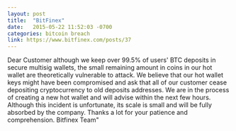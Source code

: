 ```yaml
---
layout: post
title:  "BitFinex"
date:   2015-05-22 11:52:03 -0700
categories: bitcoin breach
link: https://www.bitfinex.com/posts/37
---
```

Dear Customer although we keep over 99.5% of users' BTC deposits in secure multisig wallets, the small remaining amount in coins in our hot wallet are theoretically vulnerable to attack. We believe that our hot wallet keys might have been compromised and ask that all of our customer cease depositing cryptocurrency to old deposits addresses. We are in the process of creating a new hot wallet and will advise within the next few hours. Although this incident is unfortunate, its scale is small and will be fully absorbed by the company. Thanks a lot for your patience and comprehension. Bitfinex Team"
